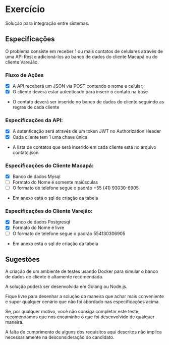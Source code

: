# Exercício

Solução para integração entre sistemas.

## Especificações

O problema consiste em receber 1 ou mais contatos de celulares através de uma API Rest e adicioná-los ao
banco de dados do cliente Macapá ou do cliente VareJão.

### Fluxo de Ações

- [x] A API receberá um JSON via POST contendo o nome e celular;
- [x] O cliente deverá estar autenticado para inserir o contato na base
- O contato deverá ser inserido no banco de dados do cliente seguindo as regras de cada cliente

### Especificações da API:

- [x] A autenticação será através de um token JWT no Authorization Header
- [x] Cada cliente tem 1 uma chave única
- A lista de contatos que será inserido em cada cliente está no arquivo contato.json

### Especificações do Cliente Macapá:

- [x] Banco de dados Mysql
- [ ] Formato do Nome é somente maiúsculas
- [ ] O formato de telefone segue o padrão +55 (41) 93030-6905
- Em anexo está o sql de criação da tabela

### Especificações do Cliente Varejão:

- [x] Banco de dados Postgresql
- [x] Formato do Nome é livre
- [ ] O formato de telefone segue o padrão 554130306905
- Em anexo está o sql de criação da tabela

## Sugestões

A criação de um ambiente de testes usando Docker para simular o banco de dados do cliente é altamente recomendada.

A solução poderá ser desenvolvida em Golang ou Node.js.

Fique livre para desenhar a solução da maneira que achar mais conveniente e supor qualquer cenário que
não foi abordado nas especificações acima.

Se, por qualquer motivo, você não consiga completar este teste,
recomendamos que nos encaminhe o que foi desenvolvido de qualquer maneira.

A falta de cumprimento de alguns dos requisitos aqui descritos não implica necessariamente na desconsideração do candidato.
